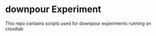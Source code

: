 # downpour Experiment

This repo contains scripts used for downpour experiments running on cloudlab
